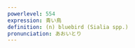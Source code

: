 ```yaml
---
powerlevel: 554
expression: 青い鳥
definition: (n) bluebird (Sialia spp.)
pronunciation: あおいとり
---
```

